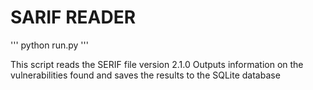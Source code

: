 # SARIF READER

'''
python run.py
'''

This script reads the SERIF file version 2.1.0
Outputs information on the vulnerabilities found and saves the results to the SQLite database